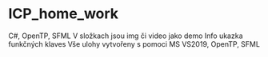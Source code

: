 # ICP_home_work
 C#, OpenTP, SFML
V složkach jsou img či video jako demo
Info ukazka funkčných klaves
Vše ulohy vytvořeny s pomoci MS VS2019, OpenTP, SFML
